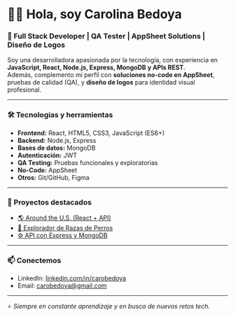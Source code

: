 # 👩‍💻 Hola, soy Carolina Bedoya

### 🚀 Full Stack Developer | QA Tester | AppSheet Solutions | Diseño de Logos

Soy una desarrolladora apasionada por la tecnología, con experiencia en **JavaScript, React, Node.js, Express, MongoDB y APIs REST**.  
Además, complemento mi perfil con **soluciones no-code en AppSheet**, pruebas de calidad (QA), y **diseño de logos** para identidad visual profesional.

---

### 🛠 Tecnologías y herramientas
- **Frontend:** React, HTML5, CSS3, JavaScript (ES6+)  
- **Backend:** Node.js, Express  
- **Bases de datos:** MongoDB  
- **Autenticación:** JWT  
- **QA Testing:** Pruebas funcionales y exploratorias  
- **No-Code:** AppSheet  
- **Otros:** Git/GitHub, Figma  

---

### 🌟 Proyectos destacados
- [🌎 Around the U.S. (React + API)](https://github.com/CaroBedoya/web_project_around_react)  
- [🐶 Explorador de Razas de Perros](https://github.com/CaroBedoya/dog-breed-explorer)  
- [⚙️ API con Express y MongoDB](https://github.com/CaroBedoya/web_project_api_full)  

---

### 📫 Conectemos
- LinkedIn: [linkedin.com/in/carobedoya](https://www.linkedin.com/in/carobedoya/)  
- Email: carobedoya@gmail.com  

---
⭐ *Siempre en constante aprendizaje y en busca de nuevos retos tech.*
